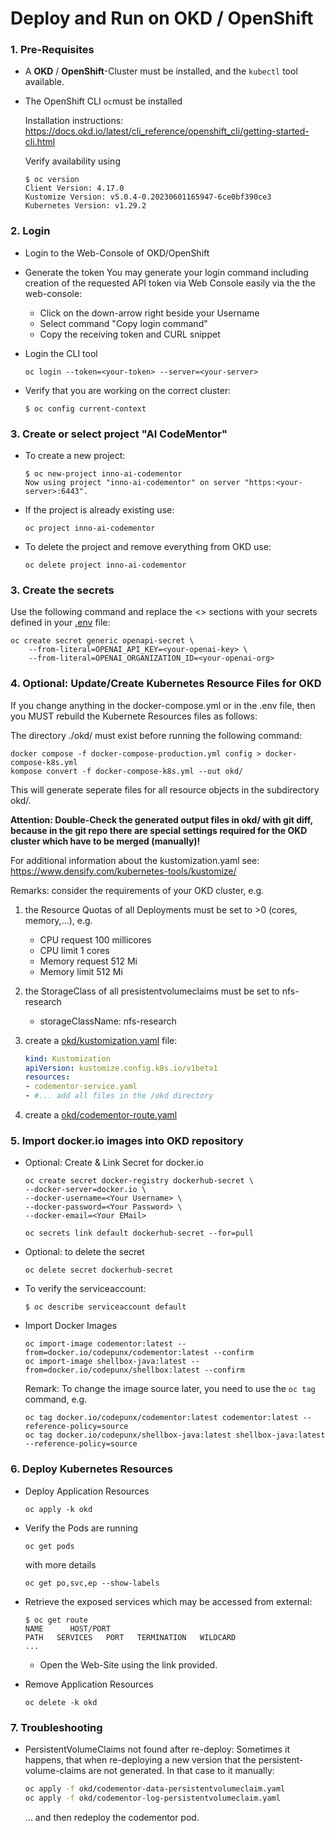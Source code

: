 # Deploy and Run on OKD / OpenShift

### 1. Pre-Requisites

- A **OKD** / **OpenShift**-Cluster must be installed, and the ```kubectl``` tool available.  

- The OpenShift CLI ```oc```must be installed

    Installation instructions: https://docs.okd.io/latest/cli_reference/openshift_cli/getting-started-cli.html

    Verify availability using
    ```shell
    $ oc version
    Client Version: 4.17.0
    Kustomize Version: v5.0.4-0.20230601165947-6ce0bf390ce3
    Kubernetes Version: v1.29.2
    ```

### 2. Login

* Login to the Web-Console of OKD/OpenShift

* Generate the token
You may generate your login command including creation of the requested API token via Web Console easily via the the web-console:
    - Click on the down-arrow right beside your Username
    - Select command "Copy login command"
    - Copy the receiving token and CURL snippet

* Login the CLI tool
    ```shell
    oc login --token=<your-token> --server=<your-server>
    ```

* Verify that you are working on the correct cluster:
    ```shell
    $ oc config current-context
    ```

### 3. Create or select project "AI CodeMentor"

- To create a new project:
    ```shell
    $ oc new-project inno-ai-codementor
    Now using project "inno-ai-codementor" on server "https:<your-server>:6443".
    ```

- If the project is already existing use:
    ```shell
    oc project inno-ai-codementor
    ```

- To delete the project and remove everything from OKD use:
    ```shell
    oc delete project inno-ai-codementor
    ```

### 3. Create the secrets

Use the following command and replace the <> sections with your secrets defined in your [.env](.env) file:

```shell
oc create secret generic openapi-secret \
    --from-literal=OPENAI_API_KEY=<your-openai-key> \
    --from-literal=OPENAI_ORGANIZATION_ID=<your-openai-org> 
```

### 4. Optional: Update/Create Kubernetes Resource Files for OKD

If you change anything in the docker-compose.yml or in the .env file, then you MUST rebuild the Kubernete Resources files as follows:

The directory ./okd/ must exist before running the following command:

```shell
docker compose -f docker-compose-production.yml config > docker-compose-k8s.yml
kompose convert -f docker-compose-k8s.yml --out okd/
```
This will generate seperate files for all resource objects in the subdirectory okd/.  

**Attention: Double-Check the generated output files in okd/ with git diff, because in the git repo there are
special settings required for the OKD cluster which have to be merged (manually)!**

For additional information about the kustomization.yaml see: https://www.densify.com/kubernetes-tools/kustomize/

Remarks: consider the requirements of your OKD cluster, e.g.
1. the Resource Quotas of all Deployments must be set to >0 (cores, memory,...), e.g.
    - CPU request 100 millicores
    - CPU limit 1 cores
    - Memory request 512 Mi
    - Memory limit 512 Mi

2. the StorageClass of all presistentvolumeclaims must be set to nfs-research
    - storageClassName: nfs-research

3. create a [okd/kustomization.yaml](../okd/kustomization.yaml) file:
    ```yaml
    kind: Kustomization
    apiVersion: kustomize.config.k8s.io/v1beta1
    resources:
    - codementor-service.yaml
    - #... add all files in the /okd directory
    ```

4. create a [okd/codementor-route.yaml](../okd/codementor-route.yaml) 

### 5. Import docker.io images into OKD repository

* Optional: Create & Link Secret for docker.io
    ```shell
    oc create secret docker-registry dockerhub-secret \
    --docker-server=docker.io \
    --docker-username=<Your Username> \
    --docker-password=<Your Password> \
    --docker-email=<Your EMail>

    oc secrets link default dockerhub-secret --for=pull
    ```

* Optional: to delete the secret
    ```shell
    oc delete secret dockerhub-secret
    ```

* To verify the serviceaccount:

    ```shell
    $ oc describe serviceaccount default
    ```

* Import Docker Images
    ```shell
    oc import-image codementor:latest --from=docker.io/codepunx/codementor:latest --confirm
    oc import-image shellbox-java:latest --from=docker.io/codepunx/shellbox:latest --confirm
    ```

    Remark: To change the image source later, you need to use the ```oc tag``` command, e.g.
    ```shell
    oc tag docker.io/codepunx/codementor:latest codementor:latest --reference-policy=source
    oc tag docker.io/codepunx/shellbox-java:latest shellbox-java:latest --reference-policy=source
    ```


### 6. Deploy Kubernetes Resources

* Deploy Application Resources
    ```shell
    oc apply -k okd
    ```

* Verify the Pods are running
    ```shell
    oc get pods
    ```
    with more details
    ```shell
    oc get po,svc,ep --show-labels
    ```

* Retrieve the exposed services which may be accessed from external:
    ```shell
    $ oc get route
    NAME      HOST/PORT                                                              PATH   SERVICES   PORT   TERMINATION   WILDCARD
    ...
    ```
    - Open the Web-Site using the link provided.

* Remove Application Resources
    ```shell
    oc delete -k okd
    ```

### 7. Troubleshooting

* PersistentVolumeClaims not found after re-deploy:
    Sometimes it happens, that when re-deploying a new version that the persistent-volume-claims are not generated. In that case to it manually:

    ```sh
    oc apply -f okd/codementor-data-persistentvolumeclaim.yaml 
    oc apply -f okd/codementor-log-persistentvolumeclaim.yaml 
    ```
    ... and then redeploy the codementor pod.
